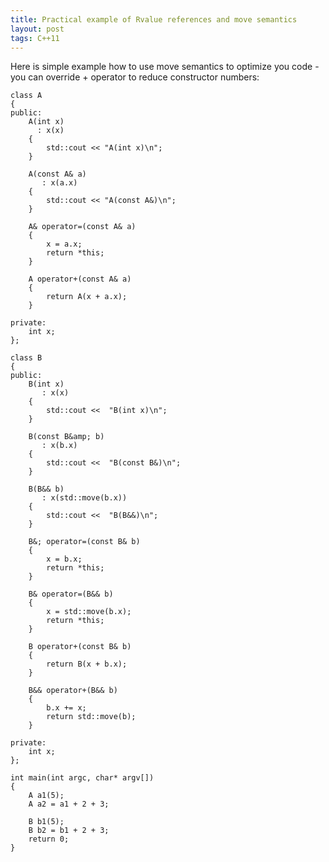 ```yaml
---
title: Practical example of Rvalue references and move semantics
layout: post
tags: C++11
---
```



Here is simple example how to use move semantics to optimize you code
-you can override + operator to reduce constructor numbers:

    class A
    {
    public:
        A(int x)
          : x(x)
        {
            std::cout << "A(int x)\n";
        }

        A(const A& a)
           : x(a.x)
        {
            std::cout << "A(const A&)\n";
        }

        A& operator=(const A& a)
        {
            x = a.x;
            return *this;
        }

        A operator+(const A& a)
        {
            return A(x + a.x);
        }

    private:
        int x;
    };

    class B
    {
    public:
        B(int x)
           : x(x)
        {
            std::cout <<  "B(int x)\n";
        }

        B(const B&amp; b)
           : x(b.x)
        {
            std::cout <<  "B(const B&)\n";
        }

        B(B&& b) 
           : x(std::move(b.x))
        {
            std::cout <<  "B(B&&)\n";
        }

        B&; operator=(const B& b)
        {
            x = b.x;
            return *this;
        }

        B& operator=(B&& b)
        {
            x = std::move(b.x);
            return *this;
        }

        B operator+(const B& b)
        {
            return B(x + b.x);
        }

        B&& operator+(B&& b)
        {
            b.x += x;
            return std::move(b);
        }

    private:
        int x;
    };

    int main(int argc, char* argv[])
    {
        A a1(5);
        A a2 = a1 + 2 + 3;

        B b1(5);
        B b2 = b1 + 2 + 3;
        return 0;
    }
